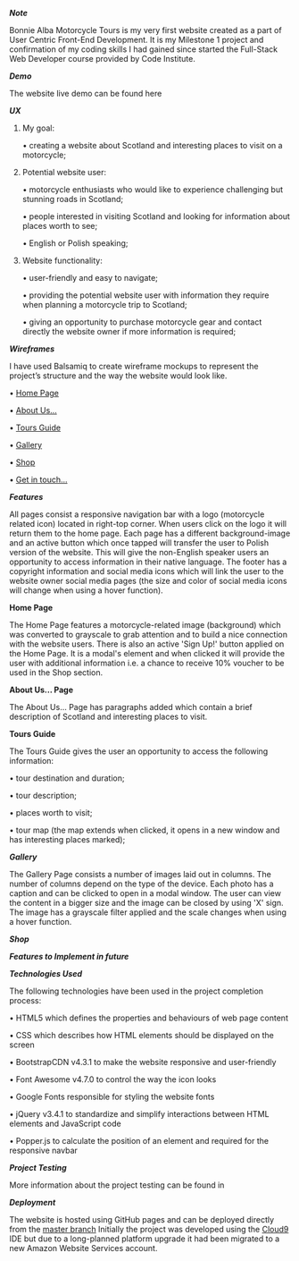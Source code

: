 ***Note***

Bonnie Alba Motorcycle Tours is my very first website created as a part of User Centric Front-End Development. It is my Milestone 1 project and confirmation of my coding skills I had gained since started the Full-Stack Web Developer course provided by Code Institute. 

***Demo*** 

The website live demo can be found here 

***UX***

1.	My goal:

    •	creating a website about Scotland and interesting places to visit on a motorcycle;

2.	Potential website user:

    •	motorcycle enthusiasts who would like to experience challenging but stunning roads in Scotland;
    
    •	people interested in visiting Scotland and looking for information about places worth to see;
    
    •   English or Polish speaking;

3.	Website functionality:

    •	user-friendly and easy to navigate;
    
    •	providing the potential website user with information they require when planning a motorcycle trip to Scotland;
    
    •	giving an opportunity to purchase motorcycle gear and contact directly the website owner if more information is required;


***Wireframes***

I have used Balsamiq to create wireframe mockups to represent the project’s structure and the way the website would look like.

• <a href="https://github.com/KrisK1978/Bonnie-Alba-Motorcycle-Tours-Milestone1-UCFD/blob/master/wireframes/Home%20Page.pdf">Home Page</a>

• <a href="https://github.com/KrisK1978/Bonnie-Alba-Motorcycle-Tours-Milestone1-UCFD/blob/master/wireframes/About%20Us%20Page.pdf">About Us...</a>

• <a href="https://github.com/KrisK1978/Bonnie-Alba-Motorcycle-Tours-Milestone1-UCFD/blob/master/wireframes/Tours%20Guide%20Page.pdf">Tours Guide</a>

• <a href="https://github.com/KrisK1978/Bonnie-Alba-Motorcycle-Tours-Milestone1-UCFD/blob/master/wireframes/Gallery%20Page.pdf">Gallery</a>

• <a href="https://github.com/KrisK1978/Bonnie-Alba-Motorcycle-Tours-Milestone1-UCFD/blob/master/wireframes/Shop%20Page.pdf">Shop</a>

• <a href="https://github.com/KrisK1978/Bonnie-Alba-Motorcycle-Tours-Milestone1-UCFD/blob/master/wireframes/Get%20in%20Touch.pdf">Get in touch...</a>


***Features***

All pages consist a responsive navigation bar with a logo (motorcycle related icon) located in right-top corner. When
users click on the logo it will return them to the home page. Each page has a different background-image and an active button which 
once tapped will transfer the user to Polish version of the website. This will give the non-English speaker users an opportunity to 
access information in their native language. The footer has a copyright information and social media icons which will link the user 
to the website owner social media pages (the size and color of social media icons will change when using a hover function).


**Home Page**

The Home Page features a motorcycle-related image (background) which was converted to grayscale to grab attention and to build 
a nice connection with the website users.
There is also an active 'Sign Up!' button applied on the Home Page. It is a modal's element and when clicked it will provide the user
with additional information i.e. a chance to receive 10% voucher to be used in the Shop section.


**About Us... Page**

The About Us... Page has paragraphs added which contain a brief description of Scotland and interesting places to visit.


**Tours Guide**

The Tours Guide gives the user an opportunity to access the following information:

•   tour destination and duration;

•   tour description;

•   places worth to visit;

•   tour map (the map extends when clicked, it opens in a new window and has interesting places marked);


***Gallery***

The Gallery Page consists a number of images laid out in columns. The number of columns depend on the type of the device. 
Each photo has a caption and can be clicked to open in a modal window. The user can view the content in a bigger size and 
the image can be closed by using 'X' sign. The image has a grayscale filter applied and the scale changes when using a hover function.

***Shop***


***Features to Implement in future***



***Technologies Used***

The following technologies have been used in the project completion process:

•   HTML5 which defines the properties and behaviours of web page content  

•   CSS which describes how HTML elements should be displayed on the screen 

•   BootstrapCDN v4.3.1 to make the website responsive and user-friendly

•   Font Awesome v4.7.0 to control the way the icon looks  

•   Google Fonts responsible for styling the website fonts 

•   jQuery v3.4.1 to standardize and simplify interactions between HTML elements and JavaScript code

•   Popper.js to calculate the position of an element and required for the responsive navbar


***Project Testing***

More information about the project testing can be found in 



***Deployment***

The website is hosted using GitHub pages and can be deployed directly from the <a href=”https://github.com/KrisK1978/milestone-project1-bamt-ucfd”>master branch</a>
Initially the project was developed using the <a href=”https://c9.io/login”>Cloud9</a> IDE but due to a long-planned platform upgrade it had been migrated to a new Amazon Website Services account.



